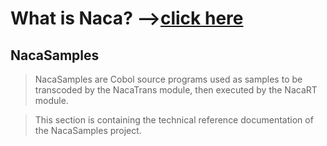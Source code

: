 # What is Naca? -->[click here](Naca0201.md) #

## NacaSamples ##

> NacaSamples are Cobol source programs used as samples to be transcoded by the NacaTrans module, then executed by the NacaRT module.

> This section is containing the technical reference documentation of the NacaSamples project.